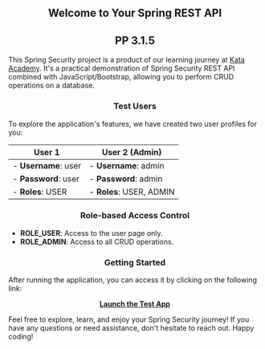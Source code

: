 <div style="text-align: center;">
  <h2>Welcome to Your Spring REST API </h2>
  <h2>PP 3.1.5 </h2>
</div>

This Spring Security project is a product of our learning journey at [Kata Academy](https://kata.academy/). It's a practical demonstration of Spring Security REST API combined with JavaScript/Bootstrap, allowing you to perform CRUD operations on a database.

<div style="text-align: center;">
  <h3>Test Users</h3>
</div>
To explore the application's features, we have created two user profiles for you:

| **User 1**      | **User 2 (Admin)** |
| --------------- | ------------------ |
| - **Username**: user | - **Username**: admin |
| - **Password**: user | - **Password**: admin |
| - **Roles**: USER    | - **Roles**: USER, ADMIN |

<div style="text-align: center;">
  <h3>Role-based Access Control</h3>
</div>

- **ROLE_USER**: Access to the user page only.
- **ROLE_ADMIN**: Access to all CRUD operations.

<div style="text-align: center;">
  <h3>Getting Started</h3>
</div>

After running the application, you can access it by clicking on the following link:

<div style="text-align: center;">

<strong>[Launch the Test App](http://localhost:8080/)</strong>

</div>

Feel free to explore, learn, and enjoy your Spring Security journey! If you have any questions or need assistance, don't hesitate to reach out. Happy coding!